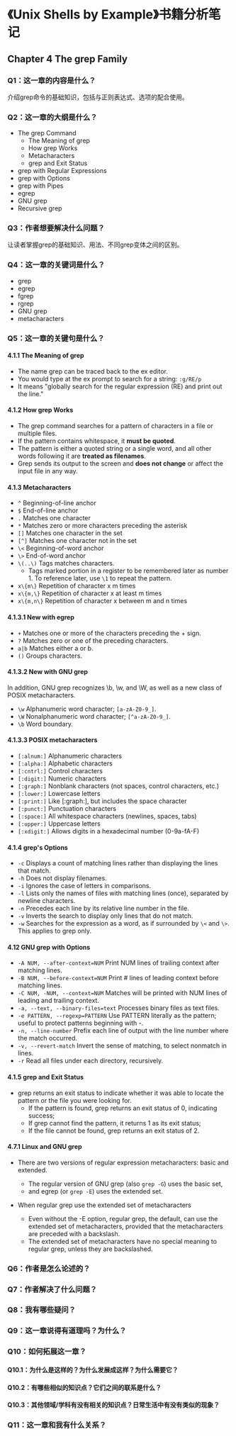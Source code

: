 # 《Unix Shells by Example》书籍分析笔记

## Chapter 4 The grep Family

### Q1：这一章的内容是什么？

介绍grep命令的基础知识，包括与正则表达式、选项的配合使用。

### Q2：这一章的大纲是什么？

- The grep Command
  - The Meaning of grep
  - How grep Works
  - Metacharacters
  - grep and Exit Status
- grep with Regular Expressions
- grep with Options
- grep with Pipes
- egrep
- GNU grep
- Recursive grep

### Q3：作者想要解决什么问题？

让读者掌握grep的基础知识、用法、不同grep变体之间的区别。

### Q4：这一章的关键词是什么？

- grep
- egrep
- fgrep
- rgrep
- GNU grep
- metacharacters

### Q5：这一章的关键句是什么？

#### 4.1.1 The Meaning of grep

- The name grep can be traced back to the ex editor.
- You would type at the ex prompt to search for a string: `:g/RE/p`
- It means "globally search for the regular expression (RE) and print out the line."

#### 4.1.2 How grep Works

- The grep command searches for a pattern of characters in a file or multiple files.
- If the pattern contains whitespace, it **must be quoted**.
- The pattern is either a quoted string or a single word, and all other words following it are **treated as filenames**.
- Grep sends its output to the screen and **does not change** or affect the input file in any way.

#### 4.1.3 Metacharacters

- `^` Beginning-of-line anchor
- `$` End-of-line anchor
- `.` Matches one character
- `*` Matches zero or more characters preceding the asterisk
- `[]` Matches one character in the set
- `[^]` Matches one character not in the set
- `\<` Beginning-of-word anchor
- `\>` End-of-word anchor
- `\(..\)` Tags matches characters.
  - Tags marked portion in a register to be remembered later as number 1. To reference later, use `\1` to repeat the pattern.
- `x\{m\}` Repetition of character x m times
- `x\{m,\}` Repetition of character x at least m times
- `x\{m,n\}` Repetition of character x between m and n times

#### 4.1.3.1 New with egrep

- `+` Matches one or more of the characters preceding the + sign.
- `?` Matches zero or one of the preceding characters.
- `a|b` Matches either a or b.
- `()` Groups characters.

#### 4.1.3.2 New with GNU grep

In addition, GNU grep recognizes \b, \w, and \W, as well as a new class of POSIX metacharacters.

- `\w` Alphanumeric word character; `[a-zA-Z0-9_]`.
- `\W` Nonalphanumeric word character; `[^a-zA-Z0-9_]`.
- `\b` Word boundary.

#### 4.1.3.3 POSIX metacharacters

- `[:alnum:]` Alphanumeric characters
- `[:alpha:]` Alphabetic characters
- `[:cntrl:]` Control characters
- `[:digit:]` Numeric characters
- `[:graph:]` Nonblank characters (not spaces, control characters, etc.)
- `[:lower:]` Lowercase letters
- `[:print:]` Like [:graph:], but includes the space character
- `[:punct:]` Punctuation characters
- `[:space:]` All whitespace characters (newlines, spaces, tabs)
- `[:upper:]` Uppercase letters
- `[:xdigit:]` Allows digits in a hexadecimal number (0-9a-fA-F)

#### 4.1.4 grep's Options

- `-c` Displays a count of matching lines rather than displaying the lines that match.
- `-h` Does not display filenames.
- `-i` Ignores the case of letters in comparisons.
- `-l` Lists only the names of files with matching lines (once), separated by newline characters.
- `-n` Precedes each line by its relative line number in the file.
- `-v` Inverts the search to display only lines that do not match.
- `-w` Searches for the expression as a word, as if surrounded by `\<` and `\>`. This applies to grep only.

#### 4.12 GNU grep with Options

- `-A NUM, --after-context=NUM` Print NUM lines of trailing context after matching lines.
- `-B NUM, --before-context=NUM` Print # lines of leading context before matching lines.
- `-C NUM, -NUM, --context=NUM` Matches will be printed with NUM lines of leading and trailing context.
- `-a, --text, --binary-files=text` Processes binary files as text files.
- `-e PATTERN, --regexp=PATTERN` Use PATTERN literally as the pattern; useful to protect patterns beginning with -.
- `-n, --line-number` Prefix each line of output with the line number where the match occurred.
- `-v, --revert-match` Invert the sense of matching, to select nonmatch in lines.
- `-r` Read all files under each directory, recursively.

#### 4.1.5 grep and Exit Status

- grep returns an exit status to indicate whether it was able to locate the pattern or the file you were looking for.
  - If the pattern is found, grep returns an exit status of 0, indicating success;
  - If grep cannot find the pattern, it returns 1 as its exit status;
  - If the file cannot be found, grep returns an exit status of 2.

#### 4.7.1 Linux and GNU grep

- There are two versions of regular expression metacharacters: basic and extended.
  - The regular version of GNU grep (also `grep -G`) uses the basic set,
  - and egrep (or `grep -E`) uses the extended set.

- When regular grep use the extended set of metacharacters
  - Even without the -E option, regular grep, the default, can use the extended set of metacharacters,
    provided that the metacharacters are preceded with a backslash.
  - The extended set of metacharacters have no special meaning to regular grep, unless they are backslashed.

### Q6：作者是怎么论述的？

### Q7：作者解决了什么问题？

### Q8：我有哪些疑问？

### Q9：这一章说得有道理吗？为什么？

### Q10：如何拓展这一章？

#### Q10.1：为什么是这样的？为什么发展成这样？为什么需要它？

#### Q10.2：有哪些相似的知识点？它们之间的联系是什么？

#### Q10.3：其他领域/学科有没有相关的知识点？日常生活中有没有类似的现象？

### Q11：这一章和我有什么关系？

